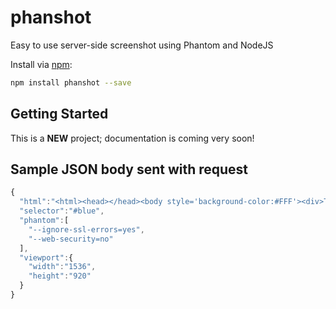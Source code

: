 # phanshot
Easy to use server-side screenshot using Phantom and NodeJS

Install via [npm](https://www.npmjs.com):

```bash
npm install phanshot --save
```

## Getting Started
This is a **NEW** project; documentation is coming very soon!

## Sample JSON body sent with request
```javascript
{  
  "html":"<html><head></head><body style='background-color:#FFF'><div>This is a test</div><div style='width:200px;height:200px;background-color:#0000FF' id='blue'>&nbsp;</div></body></html>",
  "selector":"#blue",
  "phantom":[  
    "--ignore-ssl-errors=yes",
    "--web-security=no"
  ],
  "viewport":{  
    "width":"1536",
    "height":"920"
  }
}
```
